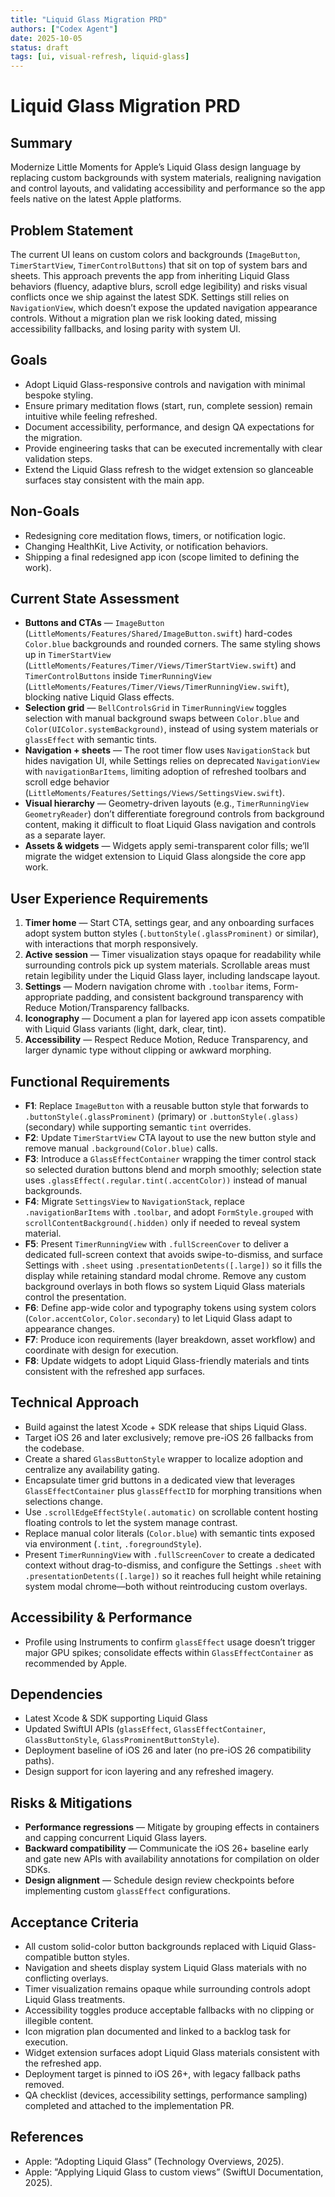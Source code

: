 ```yaml
---
title: "Liquid Glass Migration PRD"
authors: ["Codex Agent"]
date: 2025-10-05
status: draft
tags: [ui, visual-refresh, liquid-glass]
---
```


# Liquid Glass Migration PRD

## Summary

Modernize Little Moments for Apple’s Liquid Glass design language by replacing custom backgrounds with system materials, realigning navigation and control layouts, and validating accessibility and performance so the app feels native on the latest Apple platforms.

## Problem Statement

The current UI leans on custom colors and backgrounds (`ImageButton`, `TimerStartView`, `TimerControlButtons`) that sit on top of system bars and sheets. This approach prevents the app from inheriting Liquid Glass behaviors (fluency, adaptive blurs, scroll edge legibility) and risks visual conflicts once we ship against the latest SDK. Settings still relies on `NavigationView`, which doesn’t expose the updated navigation appearance controls. Without a migration plan we risk looking dated, missing accessibility fallbacks, and losing parity with system UI.

## Goals

- Adopt Liquid Glass-responsive controls and navigation with minimal bespoke styling.
- Ensure primary meditation flows (start, run, complete session) remain intuitive while feeling refreshed.
- Document accessibility, performance, and design QA expectations for the migration.
- Provide engineering tasks that can be executed incrementally with clear validation steps.
- Extend the Liquid Glass refresh to the widget extension so glanceable surfaces stay consistent with the main app.

## Non-Goals

- Redesigning core meditation flows, timers, or notification logic.
- Changing HealthKit, Live Activity, or notification behaviors.
- Shipping a final redesigned app icon (scope limited to defining the work).

## Current State Assessment

- **Buttons and CTAs** — `ImageButton` (`LittleMoments/Features/Shared/ImageButton.swift`) hard-codes `Color.blue` backgrounds and rounded corners. The same styling shows up in `TimerStartView` (`LittleMoments/Features/Timer/Views/TimerStartView.swift`) and `TimerControlButtons` inside `TimerRunningView` (`LittleMoments/Features/Timer/Views/TimerRunningView.swift`), blocking native Liquid Glass effects.
- **Selection grid** — `BellControlsGrid` in `TimerRunningView` toggles selection with manual background swaps between `Color.blue` and `Color(UIColor.systemBackground)`, instead of using system materials or `glassEffect` with semantic tints.
- **Navigation + sheets** — The root timer flow uses `NavigationStack` but hides navigation UI, while Settings relies on deprecated `NavigationView` with `navigationBarItems`, limiting adoption of refreshed toolbars and scroll edge behavior (`LittleMoments/Features/Settings/Views/SettingsView.swift`).
- **Visual hierarchy** — Geometry-driven layouts (e.g., `TimerRunningView` `GeometryReader`) don’t differentiate foreground controls from background content, making it difficult to float Liquid Glass navigation and controls as a separate layer.
- **Assets & widgets** — Widgets apply semi-transparent color fills; we’ll migrate the widget extension to Liquid Glass alongside the core app work.

## User Experience Requirements

1. **Timer home** — Start CTA, settings gear, and any onboarding surfaces adopt system button styles (`.buttonStyle(.glassProminent)` or similar), with interactions that morph responsively.
2. **Active session** — Timer visualization stays opaque for readability while surrounding controls pick up system materials. Scrollable areas must retain legibility under the Liquid Glass layer, including landscape layout.
3. **Settings** — Modern navigation chrome with `.toolbar` items, Form-appropriate padding, and consistent background transparency with Reduce Motion/Transparency fallbacks.
4. **Iconography** — Document a plan for layered app icon assets compatible with Liquid Glass variants (light, dark, clear, tint).
5. **Accessibility** — Respect Reduce Motion, Reduce Transparency, and larger dynamic type without clipping or awkward morphing.

## Functional Requirements

- **F1**: Replace `ImageButton` with a reusable button style that forwards to `.buttonStyle(.glassProminent)` (primary) or `.buttonStyle(.glass)` (secondary) while supporting semantic `tint` overrides.
- **F2**: Update `TimerStartView` CTA layout to use the new button style and remove manual `.background(Color.blue)` calls.
- **F3**: Introduce a `GlassEffectContainer` wrapping the timer control stack so selected duration buttons blend and morph smoothly; selection state uses `.glassEffect(.regular.tint(.accentColor))` instead of manual backgrounds.
- **F4**: Migrate `SettingsView` to `NavigationStack`, replace `.navigationBarItems` with `.toolbar`, and adopt `FormStyle.grouped` with `scrollContentBackground(.hidden)` only if needed to reveal system material.
- **F5**: Present `TimerRunningView` with `.fullScreenCover` to deliver a dedicated full-screen context that avoids swipe-to-dismiss, and surface Settings with `.sheet` using `.presentationDetents([.large])` so it fills the display while retaining standard modal chrome. Remove any custom background overlays in both flows so system Liquid Glass materials control the presentation.
- **F6**: Define app-wide color and typography tokens using system colors (`Color.accentColor`, `Color.secondary`) to let Liquid Glass adapt to appearance changes.
- **F7**: Produce icon requirements (layer breakdown, asset workflow) and coordinate with design for execution.
- **F8**: Update widgets to adopt Liquid Glass-friendly materials and tints consistent with the refreshed app surfaces.

## Technical Approach

- Build against the latest Xcode + SDK release that ships Liquid Glass.
- Target iOS 26 and later exclusively; remove pre-iOS 26 fallbacks from the codebase.
- Create a shared `GlassButtonStyle` wrapper to localize adoption and centralize any availability gating.
- Encapsulate timer grid buttons in a dedicated view that leverages `GlassEffectContainer` plus `glassEffectID` for morphing transitions when selections change.
- Use `.scrollEdgeEffectStyle(.automatic)` on scrollable content hosting floating controls to let the system manage contrast.
- Replace manual color literals (`Color.blue`) with semantic tints exposed via environment (`.tint`, `.foregroundStyle`).
- Present `TimerRunningView` with `.fullScreenCover` to create a dedicated context without drag-to-dismiss, and configure the Settings `.sheet` with `.presentationDetents([.large])` so it reaches full height while retaining system modal chrome—both without reintroducing custom overlays.

## Accessibility & Performance

- Profile using Instruments to confirm `glassEffect` usage doesn’t trigger major GPU spikes; consolidate effects within `GlassEffectContainer` as recommended by Apple.

## Dependencies

- Latest Xcode & SDK supporting Liquid Glass
- Updated SwiftUI APIs (`glassEffect`, `GlassEffectContainer`, `GlassButtonStyle`, `GlassProminentButtonStyle`).
- Deployment baseline of iOS 26 and later (no pre-iOS 26 compatibility paths).
- Design support for icon layering and any refreshed imagery.

## Risks & Mitigations

- **Performance regressions** — Mitigate by grouping effects in containers and capping concurrent Liquid Glass layers.
- **Backward compatibility** — Communicate the iOS 26+ baseline early and gate new APIs with availability annotations for compilation on older SDKs.
- **Design alignment** — Schedule design review checkpoints before implementing custom `glassEffect` configurations.

## Acceptance Criteria

- All custom solid-color button backgrounds replaced with Liquid Glass-compatible button styles.
- Navigation and sheets display system Liquid Glass materials with no conflicting overlays.
- Timer visualization remains opaque while surrounding controls adopt Liquid Glass treatments.
- Accessibility toggles produce acceptable fallbacks with no clipping or illegible content.
- Icon migration plan documented and linked to a backlog task for execution.
- Widget extension surfaces adopt Liquid Glass materials consistent with the refreshed app.
- Deployment target is pinned to iOS 26+, with legacy fallback paths removed.
- QA checklist (devices, accessibility settings, performance sampling) completed and attached to the implementation PR.

## References

- Apple: “Adopting Liquid Glass” (Technology Overviews, 2025).
- Apple: “Applying Liquid Glass to custom views” (SwiftUI Documentation, 2025).
